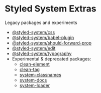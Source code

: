 
# Styled System Extras

Legacy packages and experiments


- [@styled-system/css](/packages/css)
- [@styled-system/babel-plugin](/packages/babel-plugin)
- [@styled-system/should-forward-prop](/packages/should-forward-prop)
- [@styled-system/edit](/packages/edit)
- [@styled-system/typography](/packages/typography)
- Experimental & deprecated packages:
  - [clean-element](/packages/clean-element)
  - [clean-tag](/packages/clean-tag)
  - [system-classnames](/packages/system-classnames)
  - [system-docs](/packages/system-docs)
  - [system-loader](/packages/system-loader)
